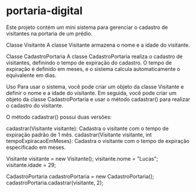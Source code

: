 # portaria-digital
Este projeto contém um mini sistema para gerenciar o cadastro de visitantes na portaria de um prédio.

Classe Visitante
A classe Visitante armazena o nome e a idade do visitante.

Classe CadastroPortaria
A classe CadastroPortaria realiza o cadastro de visitantes, definindo o tempo de expiração do cadastro. O tempo de expiração é definido em meses, e o sistema calcula automaticamente o equivalente em dias.

Uso
Para usar o sistema, você pode criar um objeto da classe Visitante e definir o nome e a idade do visitante. Em seguida, você pode criar um objeto da classe CadastroPortaria e usar o método cadastrar() para realizar o cadastro do visitante.

O método cadastrar() possui duas versões:

cadastrar(Visitante visitante): Cadastra o visitante com o tempo de expiração padrão de 1 mês.
cadastrar(Visitante visitante, int tempoExpiracaoEmMeses): Cadastra o visitante com o tempo de expiração especificado em meses.

Visitante visitante = new Visitante();
visitante.nome = "Lucas";
visitante.idade = 29;

CadastroPortaria cadastroPortaria = new CadastroPortaria();
cadastroPortaria.cadastrar(visitante, 2);

